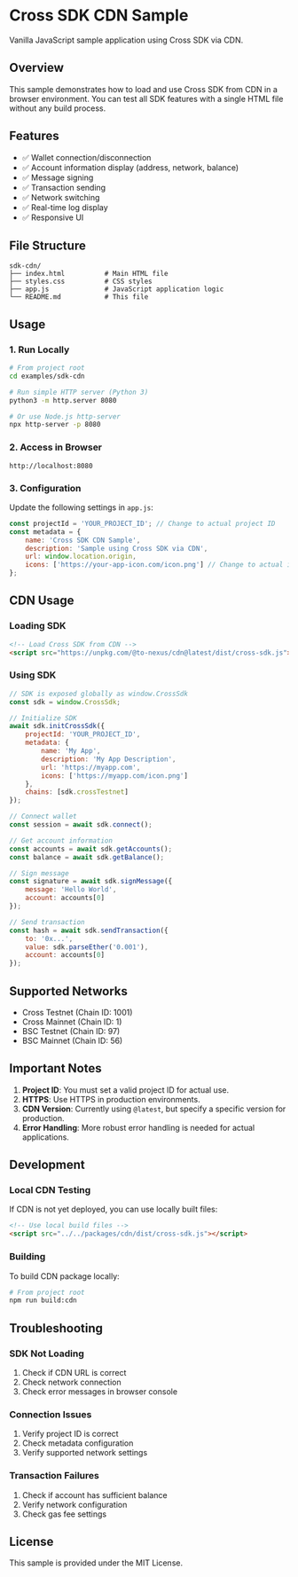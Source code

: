 # Cross SDK CDN Sample

Vanilla JavaScript sample application using Cross SDK via CDN.

## Overview

This sample demonstrates how to load and use Cross SDK from CDN in a browser environment. You can test all SDK features with a single HTML file without any build process.

## Features

- ✅ Wallet connection/disconnection
- ✅ Account information display (address, network, balance)
- ✅ Message signing
- ✅ Transaction sending
- ✅ Network switching
- ✅ Real-time log display
- ✅ Responsive UI

## File Structure

```
sdk-cdn/
├── index.html          # Main HTML file
├── styles.css          # CSS styles
├── app.js              # JavaScript application logic
└── README.md           # This file
```

## Usage

### 1. Run Locally

```bash
# From project root
cd examples/sdk-cdn

# Run simple HTTP server (Python 3)
python3 -m http.server 8080

# Or use Node.js http-server
npx http-server -p 8080
```

### 2. Access in Browser

```
http://localhost:8080
```

### 3. Configuration

Update the following settings in `app.js`:

```javascript
const projectId = 'YOUR_PROJECT_ID'; // Change to actual project ID
const metadata = {
    name: 'Cross SDK CDN Sample',
    description: 'Sample using Cross SDK via CDN',
    url: window.location.origin,
    icons: ['https://your-app-icon.com/icon.png'] // Change to actual icon URL
};
```

## CDN Usage

### Loading SDK

```html
<!-- Load Cross SDK from CDN -->
<script src="https://unpkg.com/@to-nexus/cdn@latest/dist/cross-sdk.js"></script>
```

### Using SDK

```javascript
// SDK is exposed globally as window.CrossSdk
const sdk = window.CrossSdk;

// Initialize SDK
await sdk.initCrossSdk({
    projectId: 'YOUR_PROJECT_ID',
    metadata: {
        name: 'My App',
        description: 'My App Description',
        url: 'https://myapp.com',
        icons: ['https://myapp.com/icon.png']
    },
    chains: [sdk.crossTestnet]
});

// Connect wallet
const session = await sdk.connect();

// Get account information
const accounts = await sdk.getAccounts();
const balance = await sdk.getBalance();

// Sign message
const signature = await sdk.signMessage({
    message: 'Hello World',
    account: accounts[0]
});

// Send transaction
const hash = await sdk.sendTransaction({
    to: '0x...',
    value: sdk.parseEther('0.001'),
    account: accounts[0]
});
```

## Supported Networks

- Cross Testnet (Chain ID: 1001)
- Cross Mainnet (Chain ID: 1)
- BSC Testnet (Chain ID: 97)
- BSC Mainnet (Chain ID: 56)

## Important Notes

1. **Project ID**: You must set a valid project ID for actual use.
2. **HTTPS**: Use HTTPS in production environments.
3. **CDN Version**: Currently using `@latest`, but specify a specific version for production.
4. **Error Handling**: More robust error handling is needed for actual applications.

## Development

### Local CDN Testing

If CDN is not yet deployed, you can use locally built files:

```html
<!-- Use local build files -->
<script src="../../packages/cdn/dist/cross-sdk.js"></script>
```

### Building

To build CDN package locally:

```bash
# From project root
npm run build:cdn
```

## Troubleshooting

### SDK Not Loading

1. Check if CDN URL is correct
2. Check network connection
3. Check error messages in browser console

### Connection Issues

1. Verify project ID is correct
2. Check metadata configuration
3. Verify supported network settings

### Transaction Failures

1. Check if account has sufficient balance
2. Verify network configuration
3. Check gas fee settings

## License

This sample is provided under the MIT License. 